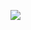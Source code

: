 ![](https://media.githubusercontent.com/media/dyzz/dyzz.github.io/master/images/DivineInspiration.png)